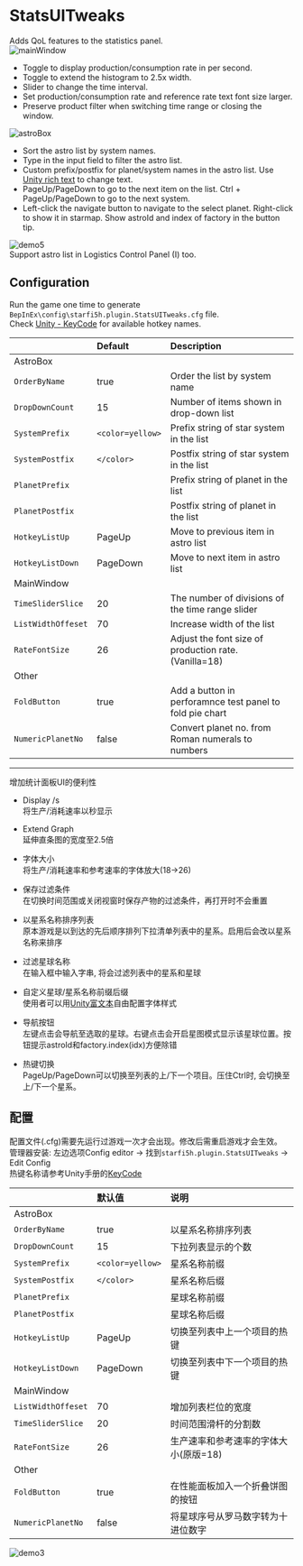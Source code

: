 # StatsUITweaks


Adds QoL features to the statistics panel.  
![mainWindow](https://raw.githubusercontent.com/starfi5h/DSP_Mod_Support/dev/StatsUITweaks/img/mainWindow.png)
- Toggle to display production/consumption rate in per second.
- Toggle to extend the histogram to 2.5x width.
- Slider to change the time interval.
- Set production/consumption rate and reference rate text font size larger.
- Preserve product filter when switching time range or closing the window.

![astroBox](https://raw.githubusercontent.com/starfi5h/DSP_Mod_Support/dev/StatsUITweaks/img/astroBox.jpg)  
- Sort the astro list by system names.  
- Type in the input field to filter the astro list.  
- Custom prefix/postfix for planet/system names in the astro list. Use [Unity rich text](https://docs.unity3d.com/2018.4/Documentation/Manual/StyledText.html) to change text.  
- PageUp/PageDown to go to the next item on the list. Ctrl + PageUp/PageDown to go to the next system.  
- Left-click the navigate button to navigate to the select planet. Right-click to show it in starmap. Show astroId and index of factory in the button tip.  

![demo5](https://raw.githubusercontent.com/starfi5h/DSP_Mod_Support/dev/StatsUITweaks/img/demo5.jpg)  
Support astro list in Logistics Control Panel (I) too.  

## Configuration
Run the game one time to generate `BepInEx\config\starfi5h.plugin.StatsUITweaks.cfg` file.  
Check [Unity - KeyCode](https://docs.unity3d.com/2018.4/Documentation/ScriptReference/KeyCode.html) for available hotkey names.  

| | Default | Description |
| :----- | :------ | :---------- |
| AstroBox | | |
| `OrderByName`     | true           | Order the list by system name |
| `DropDownCount`   | 15             | Number of items shown in drop-down list |
| `SystemPrefix`    | `<color=yellow>` | Prefix string of star system in the list |
| `SystemPostfix`   | `</color>`       | Postfix string of star system in the list |
| `PlanetPrefix`    | `ㅤ`             | Prefix string of planet in the list |
| `PlanetPostfix`   |                | Postfix string of planet in the list |
| `HotkeyListUp`    | PageUp   | Move to previous item in astro list |
| `HotkeyListDown`    | PageDown | Move to next item in astro list |
| MainWindow | | |
| `TimeSliderSlice` | 20     | The number of divisions of the time range slider |
| `ListWidthOffeset`| 70     | Increase width of the list |
| `RateFontSize`    | 26     | Adjust the font size of production rate. (Vanilla=18) |
| Other | | |
| `FoldButton`      | true   | Add a button in perforamnce test panel to fold pie chart |
| `NumericPlanetNo` | false  | Convert planet no. from Roman numerals to numbers |

----

增加统计面板UI的便利性

- Display /s  
将生产/消耗速率以秒显示

- Extend Graph  
延伸直条图的宽度至2.5倍

- 字体大小  
将生产/消耗速率和参考速率的字体放大(18->26)

- 保存过滤条件  
在切换时间范围或关闭视窗时保存产物的过滤条件，再打开时不会重置

- 以星系名称排序列表  
原本游戏是以到达的先后顺序排列下拉清单列表中的星系。启用后会改以星系名称来排序

- 过滤星球名称  
在输入框中输入字串, 将会过滤列表中的星系和星球

- 自定义星球/星系名称前缀后缀  
使用者可以用[Unity富文本](https://docs.unity3d.com/2018.4/Documentation/Manual/StyledText.html)自由配置字体样式

- 导航按钮  
左键点击会导航至选取的星球。右键点击会开启星图模式显示该星球位置。按钮提示astroId和factory.index(idx)方便除错  

- 热键切换  
PageUp/PageDown可以切换至列表的上/下一个项目。压住Ctrl时, 会切换至上/下一个星系。

## 配置   
配置文件(.cfg)需要先运行过游戏一次才会出现。修改后需重启游戏才会生效。    
管理器安装: 左边选项Config editor -> 找到`starfi5h.plugin.StatsUITweaks` -> Edit Config  
热键名称请参考Unity手册的[KeyCode](https://docs.unity3d.com/2018.4/Documentation/ScriptReference/KeyCode.html)  
 
| | 默认值 | 说明 | 
| :----- | :------ | :---------- |
| AstroBox | | |
| `OrderByName`     | true           | 以星系名称排序列表 |
| `DropDownCount`   | 15             | 下拉列表显示的个数 |
| `SystemPrefix`    | `<color=yellow>` | 星系名称前缀 |
| `SystemPostfix`   | `</color>`       | 星系名称后缀 |
| `PlanetPrefix`    | `ㅤ`             | 星球名称前缀 |
| `PlanetPostfix`   |                | 星球名称后缀 |
| `HotkeyListUp`    | PageUp   | 切换至列表中上一个项目的热键 |
| `HotkeyListDown`  | PageDown | 切换至列表中下一个项目的热键 |
| MainWindow | | |
| `ListWidthOffeset`| 70       | 增加列表栏位的宽度 |
| `TimeSliderSlice` | 20       | 时间范围滑杆的分割数 |
| `RateFontSize`    | 26       | 生产速率和参考速率的字体大小(原版=18) |
| Other | | |
| `FoldButton`      | true     | 在性能面板加入一个折叠饼图的按钮 |
| `NumericPlanetNo` | false    | 将星球序号从罗马数字转为十进位数字 |

![demo3](https://raw.githubusercontent.com/starfi5h/DSP_Mod_Support/dev/StatsUITweaks/img/demo3.jpg)  

